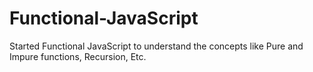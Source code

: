 # Functional-JavaScript
Started Functional JavaScript to understand the concepts like Pure and Impure functions, Recursion, Etc.
